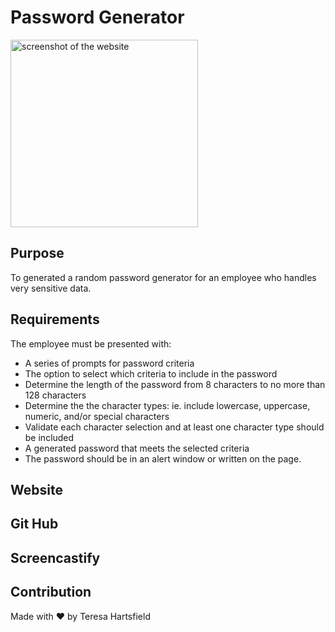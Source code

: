 # Password Generator

<img src="./assets/images/" alt="screenshot of the website" height="300px"/>

## Purpose

To generated a random password generator for an employee who handles very sensitive data.

## Requirements

The employee must be presented with:

- A series of prompts for password criteria
- The option to select which criteria to include in the password
- Determine the length of the password from 8 characters to no more than 128 characters
- Determine the the character types: ie. include lowercase, uppercase, numeric, and/or special characters
- Validate each character selection and at least one character type should be included
- A generated password that meets the selected criteria
- The password should be in an alert window or written on the page.

## Website

## Git Hub

## Screencastify

## Contribution

Made with ❤️ by Teresa Hartsfield
